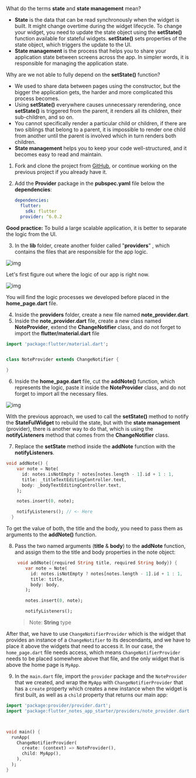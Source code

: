 What do the terms **state** and **state management** mean?

- **State** is the data that can be read synchronously when the widget is built. It might change overtime during the widget lifecycle. To change your widget, you need to update the state object using the **setState()** function available for stateful widgets. **setState()** sets properties of the state object, which triggers the update to the UI.
- **State management** is the process that helps you to share your application state between screens across the app. In simpler words, it is responsible for managing the application state.

Why are we not able to fully depend on the **setState()** function?

- We used to share data between pages using the constructor, but the bigger the application gets, the harder and more complicated this process becomes.
- Using **setState()** everywhere causes unnecessary rerendering, once **setState()** is triggered from the parent, it renders all its children, their sub-children, and so on.
- You cannot specifically render a particular child or children, if there are two siblings that belong to a parent, it is impossible to render one child from another until the parent is involved which in turn renders both children.
- **State management** helps you to keep your code well-structured, and it becomes easy to read and maintain.

1. Fork and clone the project from [GitHub](https://github.com/Northwest-content/flutter_notes_app/tree/main/notes_app), or continue working on the previous project if you already have it.

2. Add the **Provider** package in the **pubspec.yaml** file below the **dependencies**:

   ```yaml
   dependencies:
     flutter:
       sdk: flutter
     provider: ^6.0.2
   ```

**Good practice:** To build a large scalable application, it is better to separate the logic from the UI.

3. In the **lib** folder, create another folder called "**providers**" , which contains the files that are responsible for the app logic.

![img](https://lh3.googleusercontent.com/7L9CGiSic-kMyLUdwJDsoirvZLazTh_7O9k68pIJ7mtLr2tc9qKKAlblvkYnC95csBXbMrnVIaz-OEu1hPYLPYHbsUnr-03SZSNma3liqNz7QBJFmHucSrV-Dv-ZfWXofyCca0xl)

Let's first figure out where the logic of our app is right now.

![img](https://lh4.googleusercontent.com/eUjukQxmaBESf-CA_VmTNEJAc9D-Ppd5RpctRoWQLOTnTDm2yNBR4TdhaZvrMjv2ISgZ77u55Ja8iUMos7O-cD_UadiymORDR4Jg6Kxj4b1GrbtoSAEcvzqEy9AGoTXmpNYWxNhu)

You will find the logic processes we developed before placed in the **home_page.dart** file.

4. Inside the **providers** folder, create a new file named **note_provider.dart**.
5. Inside the **note_provider.dart** file, create a new class named **NoteProvider**, extend the **ChangeNotifier** class, and do not forget to import the **flutter/material.dart** file

```dart
import 'package:flutter/material.dart';


class NoteProvider extends ChangeNotifier {

}
```

6. Inside the **home_page.dart** file, cut the **addNote()** function, which represents the logic, paste it inside the **NoteProvider** class, and do not forget to import all the necessary files.

![img](https://lh5.googleusercontent.com/yPb_FTtGX7F8nrAAldRmMOKq4OG0vo333f8YmOYZXtGjkbzsNdxVI1XYdVHEqq5Luv2rYau3AfwsyN7sh7af2KCacrsjCwMLui6GLftqfhNbNQ9kFzgBzqO2nJ9LzQMyW6quXFPH)

With the previous approach, we used to call the **setState()** method to notify the **StateFulWidget** to rebuild the state, but with the **state management** (provider), there is another way to do that, which is using the **notifyListeners** method that comes from the **ChangeNotifier** class.

7. Replace the **setState** method inside the **addNote** function with the **notifyListeners**.

```dart
void addNote() {
    var note = Note(
      id: notes.isNotEmpty ? notes[notes.length - 1].id + 1 : 1,
      title: _titleTextEditingController.text,
      body: _bodyTextEditingController.text,
    );

    notes.insert(0, note);

    notifyListeners(); // <- Here
  }
```

To get the value of both, the title and the body, you need to pass them as arguments to the **addNote()** function.

8. Pass the two named arguments (**title** & **body**) to the **addNote** function, and assign them to the title and body properties in the note object:

   ```dart
    void addNote({required String title, required String body}) {
       var note = Note(
         id: notes.isNotEmpty ? notes[notes.length - 1].id + 1 : 1,
         title: title,
         body: body,
       );

       notes.insert(0, note);

       notifyListeners();
   ```

   > Note: **String** type

After that, we have to use `ChangeNotifierProvider` which is the widget that provides an instance of a `ChangeNotifier` to its descendants, and we have to place it above the widgets that need to access it. In our case, the `home_page.dart` file needs access, which means `ChangeNotifierProvider` needs to be placed somewhere above that file, and the only widget that is above the home page is `MyApp`.

9.  In the `main.dart` file, import the `provider` package and the `NoteProvider` that we created, and wrap the `MyApp` with `ChangeNotifierProvider` that has a `create` property which creates a new instance when the widget is first built, as well as a `child` property that returns our main app:

```dart
import 'package:provider/provider.dart';
import 'package:flutter_notes_app_starter/providers/note_provider.dart';



void main() {
  runApp(
    ChangeNotifierProvider(
      create: (context) => NoteProvider(),
      child: MyApp(),
    ),
  );
}
```
